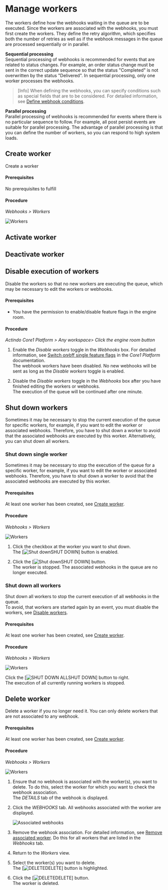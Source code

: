 # Manage workers

The workers define how the webhooks waiting in the queue are to be executed. Since the workers are associated with the webhooks, you must first create the workers. They define the retry algorithm, which specifies both the number of retries as well as if the webhook messages in the queue are processed sequentially or in parallel.

**Sequential processing**   
Sequential processing of webhooks is recommended for events that are related to status changes. For example, an order status change must be sent in the correct update sequence so that the status "Completed" is not overwritten by the status "Delivered". In sequential processing, only one worker processes the webhooks.<!---Wie heißen die korrekten Status für die Order?-->

> [Info] When defining the webhooks, you can specify conditions such as special fields that are to be considered. For detailed information, see [Define webhook conditions](./02_ManageWebhooks.md#define-webhook-conditions).

**Parallel processing**   
Parallel processing of webhooks is recommended for events where there is no particular sequence to follow. For example, all post persist events are suitable for parallel processing. The advantage of parallel processing is that you can define the number of workers, so you can respond to high system loads.

## Create worker

Create a worker 

#### Prerequisites

No prerequisites to fulfill

#### Procedure

*Webhooks > Workers*

![Workers](../../Assets/Screenshots/Webhooks/Workers/Workers.png "[Workers]")



## Activate worker


## Deactivate worker


## Disable execution of workers

Disable the workers so that no new workers are executing the queue, which may be necessary to edit the workers or webhooks.

#### Prerequisites

- You have the permission to enable/disable feature flags in the engine room.

#### Procedure

*Actindo Core1 Platform > Any workspace> Click the engine room button*

<!---Screenshot von Engine room-->

1. Enable the *Disable workers* toggle in the *Webhooks* box.<!---Namen prüfen--> For detailed information, see [Switch on&frasl;off single feature flags](Core1Platform/AdministratingCore1/06_ExpertKnowledge.md#switch-on⁄off-single-feature-flags) in the *Core1 Platform* documentation.   
    The webhook workers have been disabled. No new webhooks will be sent as long as the *Disable workers* toggle is enabled.

2. Disable the *Disable workers* toggle in the *Webhooks* box after you have finished editing the workers or webhooks.   
    The execution of the queue will be continued after one minute. 

## Shut down workers

Sometimes it may be necessary to stop the current execution of the queue for specific workers, for example, if you want to edit the worker or associated webhooks. Therefore, you have to shut down a worker to avoid that the associated webhooks are executed by this worker. Alternatively, you can shut down all workers. <!---wie starte ich einen worker wieder?-->    


### Shut down single worker

Sometimes it may be necessary to stop the execution of the queue for a specific worker, for example, if you want to edit the worker or associated webhooks. Therefore, you have to shut down a worker to avoid that the associated webhooks are executed by this worker. <!---wie starte ich einen worker wieder?-->

#### Prerequisites

 At least one worker has been created, see [Create worker](#create-worker).

#### Procedure

*Webhooks > Workers*

![Workers](../../Assets/Screenshots/Webhooks/Workers/Workers.png "[Workers]")

1. Click the checkbox at the worker you want to shut down.    
    The [![Shut down](../../Assets/Icons/Cross03.png "[Shut down]")<!---Icon-->SHUT DOWN] button is enabled.

2. Click the [![Shut down](../../Assets/Icons/Cross03.png "[Shut down]")<!---Icon-->SHUT DOWN] button.   
    The worker is stopped. The associated webhooks in the queue are no longer executed.


### Shut down all workers

Shut down all workers to stop the current execution of all webhooks in the queue. <!---In welchen Situation würde ich das tun? wie starte ich einen worker wieder?-->   
To avoid, that workers are started again by an event, you must disable the workers, see [Disable workers](#disable-workers).

#### Prerequisites

At least one worker has been created, see [Create worker](#create-worker).

#### Procedure

*Webhooks > Workers*

![Workers](../../Assets/Screenshots/Webhooks/Workers/Workers.png "[Workers]")

Click the [![SHUT DOWN ALL](../../Assets/Icons/Cross03.png "[SHUT DOWN ALL]")<!---Icon-->SHUT DOWN] button to right.   
The execution of all currently running workers is stopped.


## Delete worker

Delete a worker if you no longer need it. You can only delete workers that are not associated to any webhook. 


#### Prerequisites

At least one worker has been created, see [Create worker](#create-worker).

#### Procedure

*Webhooks > Workers*

![Workers](../../Assets/Screenshots/Webhooks/Workers/Workers.png "[Workers]")

1. Ensure that no webhook is associated with the worker(s), you want to delete. To do this, select the worker for which you want to check the webhook association.   
    The *DETAILS* tab of the webhook is displayed.

3. Click the *WEBHOOKS* tab. 
    All webhooks associated with the worker are displayed.

    ![Associated webhooks](../../Assets/Screenshots/Webhooks/Workers/WebhooksWorker.png "[Associated webhooks]")

4. Remove the webhook association. For detailed information, see [Remove associated worker](./02_ManageWebhooks.md#remove-associated-worker). Do this for all workers that are listed in the *Webhooks* tab.

6. Return to the *Workers* view.

7. Select the worker(s) you want to delete.   
    The [![DELETE](../../Assets/Icons/Trash04.png "[DELETE]")<!---Icon-->DELETE] button is highlighted.

8. Click the [![DELETE](../../Assets/Icons/Trash04.png "[DELETE]")<!---Icon-->DELETE] button.   
    The worker is deleted.




